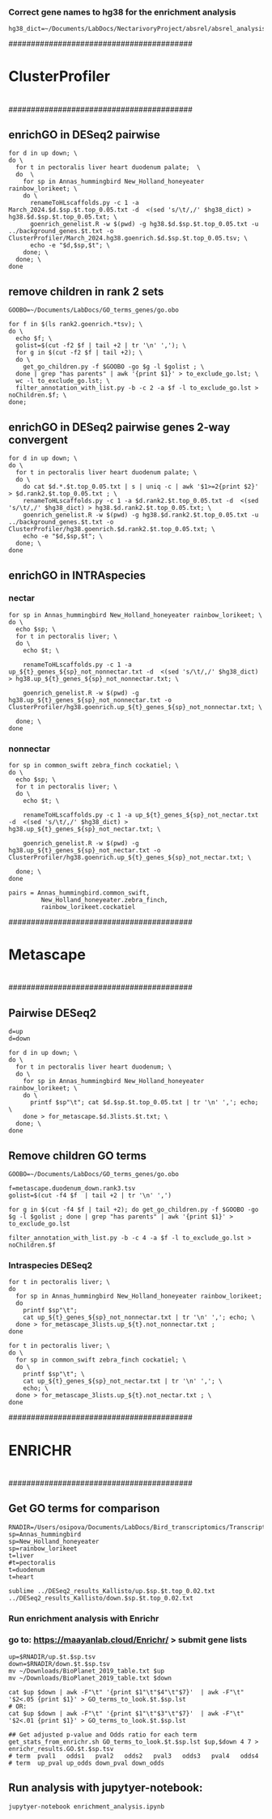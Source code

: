 ### Correct gene names to hg38 for the enrichment analysis
```
hg38_dict=~/Documents/LabDocs/NectarivoryProject/absrel/absrel_analysis_2024/galGal6_gene.hg38_gene_symbol.tsv
```

#########################################
#                                       #
#           ClusterProfiler             #
#                                       #
#########################################


## enrichGO in DESeq2 pairwise
```
for d in up down; \
do \
  for t in pectoralis liver heart duodenum palate;  \
  do  \
    for sp in Annas_hummingbird New_Holland_honeyeater rainbow_lorikeet; \
    do \
      renameToHLscaffolds.py -c 1 -a  March_2024.$d.$sp.$t.top_0.05.txt -d  <(sed 's/\t/,/' $hg38_dict) > hg38.$d.$sp.$t.top_0.05.txt; \
      goenrich_genelist.R -w $(pwd) -g hg38.$d.$sp.$t.top_0.05.txt -u ../background_genes.$t.txt -o ClusterProfiler/March_2024.hg38.goenrich.$d.$sp.$t.top_0.05.tsv; \
      echo -e "$d,$sp,$t"; \
    done; \
  done; \
done
```


## remove children in rank 2 sets
```
GOOBO=~/Documents/LabDocs/GO_terms_genes/go.obo

for f in $(ls rank2.goenrich.*tsv); \
do \
  echo $f; \
  golist=$(cut -f2 $f | tail +2 | tr '\n' ','); \
  for g in $(cut -f2 $f | tail +2); \
  do \
    get_go_children.py -f $GOOBO -go $g -l $golist ; \
  done | grep "has parents" | awk '{print $1}' > to_exclude_go.lst; \
  wc -l to_exclude_go.lst; \
  filter_annotation_with_list.py -b -c 2 -a $f -l to_exclude_go.lst > noChildren.$f; \
done;
```

## enrichGO in DESeq2 pairwise genes 2-way convergent 
```
for d in up down; \
do \
  for t in pectoralis liver heart duodenum palate; \
  do \
    do cat $d.*.$t.top_0.05.txt | s | uniq -c | awk '$1>=2{print $2}' > $d.rank2.$t.top_0.05.txt ; \
    renameToHLscaffolds.py -c 1 -a $d.rank2.$t.top_0.05.txt -d  <(sed 's/\t/,/' $hg38_dict) > hg38.$d.rank2.$t.top_0.05.txt; \
    goenrich_genelist.R -w $(pwd) -g hg38.$d.rank2.$t.top_0.05.txt -u ../background_genes.$t.txt -o ClusterProfiler/hg38.goenrich.$d.rank2.$t.top_0.05.txt; \
    echo -e "$d,$sp,$t"; \
  done; \
done
```


## enrichGO in INTRAspecies
### nectar
```
for sp in Annas_hummingbird New_Holland_honeyeater rainbow_lorikeet; \
do \
  echo $sp; \
  for t in pectoralis liver; \
  do \
    echo $t; \
    
    renameToHLscaffolds.py -c 1 -a up_${t}_genes_${sp}_not_nonnectar.txt -d  <(sed 's/\t/,/' $hg38_dict) > hg38.up_${t}_genes_${sp}_not_nonnectar.txt; \
    
    goenrich_genelist.R -w $(pwd) -g hg38.up_${t}_genes_${sp}_not_nonnectar.txt -o ClusterProfiler/hg38.goenrich.up_${t}_genes_${sp}_not_nonnectar.txt; \
  
  done; \
done
```

### nonnectar
```
for sp in common_swift zebra_finch cockatiel; \
do \
  echo $sp; \
  for t in pectoralis liver; \
  do \
    echo $t; \
    
    renameToHLscaffolds.py -c 1 -a up_${t}_genes_${sp}_not_nectar.txt -d  <(sed 's/\t/,/' $hg38_dict) > hg38.up_${t}_genes_${sp}_not_nectar.txt; \

    goenrich_genelist.R -w $(pwd) -g hg38.up_${t}_genes_${sp}_not_nectar.txt -o ClusterProfiler/hg38.goenrich.up_${t}_genes_${sp}_not_nectar.txt; \
  
  done; \
done

```
```
pairs = Annas_hummingbird.common_swift,
         New_Holland_honeyeater.zebra_finch,
         rainbow_lorikeet.cockatiel
```

#########################################
#                                       #
#                 Metascape             #
#                                       #
#########################################


## Pairwise DESeq2
```
d=up
d=down

for d in up down; \
do \
  for t in pectoralis liver heart duodenum; \
  do \
    for sp in Annas_hummingbird New_Holland_honeyeater rainbow_lorikeet; \
    do \
      printf $sp"\t"; cat $d.$sp.$t.top_0.05.txt | tr '\n' ','; echo; \
    done > for_metascape.$d.3lists.$t.txt; \
  done; \
done
```

## Remove children GO terms
```
GOOBO=~/Documents/LabDocs/GO_terms_genes/go.obo

f=metascape.duodenum_down.rank3.tsv
golist=$(cut -f4 $f  | tail +2 | tr '\n' ',')

for g in $(cut -f4 $f | tail +2); do get_go_children.py -f $GOOBO -go $g -l $golist ; done | grep "has parents" | awk '{print $1}' > to_exclude_go.lst

filter_annotation_with_list.py -b -c 4 -a $f -l to_exclude_go.lst > noChildren.$f
```



### Intraspecies DESeq2
```
for t in pectoralis liver; \
do 
  for sp in Annas_hummingbird New_Holland_honeyeater rainbow_lorikeet;
  do
    printf $sp"\t";
    cat up_${t}_genes_${sp}_not_nonnectar.txt | tr '\n' ','; echo; \
  done > for_metascape_3lists.up_${t}.not_nonnectar.txt ;
done

for t in pectoralis liver; \
do \
  for sp in common_swift zebra_finch cockatiel; \
  do \
    printf $sp"\t"; \
    cat up_${t}_genes_${sp}_not_nectar.txt | tr '\n' ','; \
    echo; \
  done > for_metascape_3lists.up_${t}.not_nectar.txt ; \
done
```



#########################################
#				                                #
#              ENRICHR	              	#
#                                       #
#########################################

## Get GO terms for comparison
```
RNADIR=/Users/osipova/Documents/LabDocs/Bird_transcriptomics/Transcriptome_for_NectarGenomics/Enrichment_tests/
sp=Annas_hummingbird
sp=New_Holland_honeyeater
sp=rainbow_lorikeet
t=liver
#t=pectoralis
t=duodenum
t=heart

sublime ../DESeq2_results_Kallisto/up.$sp.$t.top_0.02.txt ../DESeq2_results_Kallisto/down.$sp.$t.top_0.02.txt
```
### Run enrichment analysis with Enrichr
### go to: https://maayanlab.cloud/Enrichr/ > submit gene lists

```
up=$RNADIR/up.$t.$sp.tsv
down=$RNADIR/down.$t.$sp.tsv
mv ~/Downloads/BioPlanet_2019_table.txt $up
mv ~/Downloads/BioPlanet_2019_table.txt $down

cat $up $down | awk -F"\t" '{print $1"\t"$4"\t"$7}'  | awk -F"\t" '$2<.05 {print $1}' > GO_terms_to_look.$t.$sp.lst
# OR:
cat $up $down | awk -F"\t" '{print $1"\t"$3"\t"$7}'  | awk -F"\t" '$2<.01 {print $1}' > GO_terms_to_look.$t.$sp.lst

## Get adjusted p-value and Odds ratio for each term
get_stats_from_enrichr.sh GO_terms_to_look.$t.$sp.lst $up,$down 4 7 > enrichr_results.GO.$t.$sp.tsv
# term  pval1   odds1   pval2   odds2   pval3   odds3   pval4   odds4
# term  up_pval up_odds down_pval down_odds
```

## Run analysis with jupytyer-notebook:
```
jupytyer-notebook enrichment_analysis.ipynb
 ```

